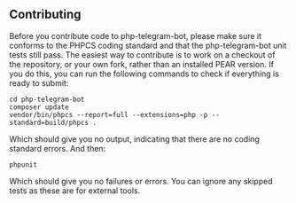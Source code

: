 Contributing
-------------

Before you contribute code to php-telegram-bot, please make sure it conforms to the PHPCS coding standard and that the php-telegram-bot unit tests still pass. The easiest way to contribute is to work on a checkout of the repository, or your own fork, rather than an installed PEAR version. If you do this, you can run the following commands to check if everything is ready to submit:

    cd php-telegram-bot
    composer update
    vendor/bin/phpcs --report=full --extensions=php -p --standard=build/phpcs .

Which should give you no output, indicating that there are no coding standard errors. And then:

    phpunit

Which should give you no failures or errors. You can ignore any skipped tests as these are for external tools.